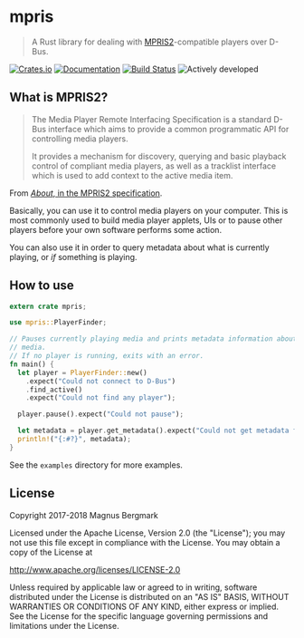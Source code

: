 # mpris

> A Rust library for dealing with [MPRIS2][mpris2]-compatible players over
> D-Bus.

[![Crates.io][crate-badge]][crate] [![Documentation][docs-badge]][docs] [![Build Status][ci-badge]][ci] ![Actively developed][maintenance-badge]

## What is MPRIS2?

> The Media Player Remote Interfacing Specification is a standard D-Bus
> interface which aims to provide a common programmatic API for controlling
> media players.
>
> It provides a mechanism for discovery, querying and basic playback control of
> compliant media players, as well as a tracklist interface which is used to
> add context to the active media item.

From [*About*, in the MPRIS2 specification][mpris-about].

Basically, you can use it to control media players on your computer. This is
most commonly used to build media player applets, UIs or to pause other players
before your own software performs some action.

You can also use it in order to query metadata about what is currently playing,
or *if* something is playing.

## How to use

```rust
extern crate mpris;

use mpris::PlayerFinder;

// Pauses currently playing media and prints metadata information about that
// media.
// If no player is running, exits with an error.
fn main() {
  let player = PlayerFinder::new()
    .expect("Could not connect to D-Bus")
    .find_active()
    .expect("Could not find any player");

  player.pause().expect("Could not pause");

  let metadata = player.get_metadata().expect("Could not get metadata for player");
  println!("{:#?}", metadata);
}
```

See the `examples` directory for more examples.

## License

Copyright 2017-2018 Magnus Bergmark

Licensed under the Apache License, Version 2.0 (the "License");
you may not use this file except in compliance with the License.
You may obtain a copy of the License at

http://www.apache.org/licenses/LICENSE-2.0

Unless required by applicable law or agreed to in writing, software
distributed under the License is distributed on an "AS IS" BASIS,
WITHOUT WARRANTIES OR CONDITIONS OF ANY KIND, either express or implied.
See the License for the specific language governing permissions and
limitations under the License.

[mpris2]: https://specifications.freedesktop.org/mpris-spec/latest/
[mpris-about]: https://specifications.freedesktop.org/mpris-spec/latest/#About
[docs]: https://docs.rs/mpris/
[docs-badge]: https://docs.rs/mpris/badge.svg
[crate]: https://crates.io/crates/mpris
[crate-badge]: https://img.shields.io/crates/v/mpris.svg
[maintenance-badge]: https://img.shields.io/badge/maintenance-actively--developed-brightgreen.svg
[ci-badge]: https://travis-ci.org/Mange/mpris-rs.svg?branch=master
[ci]: https://travis-ci.org/Mange/mpris-rs
